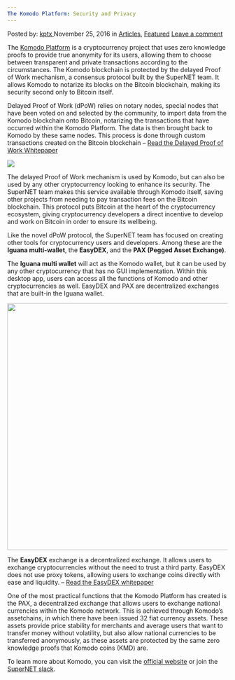```yaml
---
The Komodo Platform: Security and Privacy
---
```

<article class="post-listing post-16575 post type-post status-publish format-standard has-post-thumbnail hentry category-deepdot-news tag-komodo tag-platform tag-privacy tag-security">
    <div class="post-inner">
    <p class="post-meta">
    <span>Posted by: <a href="https://www.deepdotweb.com/author/kptx/" title="">kptx </a></span>
    <span>November 25, 2016</span>
    <span>in <a href="https://www.deepdotweb.com/category/articles/" rel="category tag">Articles</a>, <a href="https://www.deepdotweb.com/category/deepdot-news/" rel="category tag">Featured</a></span>
    <span><a href="https://www.deepdotweb.com/2016/11/25/komodo-platform-security-privacy/#respond">Leave a comment</a></span>
    </p>
    <div class="clear"></div>
    <div class="entry">
    <p>The <a href="https://komodoplatform.com/">Komodo Platform</a> is a cryptocurrency project that uses zero knowledge proofs to provide true anonymity for its users, allowing them to choose between transparent and private transactions according to the circumstances. The Komodo blockchain is protected by the delayed Proof of Work mechanism, a consensus protocol built by the SuperNET team. It allows Komodo to notarize its blocks on the Bitcoin blockchain, making its security second only to Bitcoin itself.</p>
    <p>Delayed Proof of Work (dPoW) relies on notary nodes, special nodes that have been voted on and selected by the community, to import data from the Komodo blockchain onto Bitcoin, notarizing the transactions that have occurred within the Komodo Platform. The data is then brought back to Komodo by these same nodes. This process is done through custom transactions created on the Bitcoin blockchain &#8211; <a href="https://komodoplatform.com/whitepaper">Read the Delayed Proof of Work Whitepaper</a></p>
    <p><img class="wp-image-16577 aligncenter" src="https://www.deepdotweb.com/wp-content/uploads/2016/11/word-image-31.png" srcset="https://www.deepdotweb.com/wp-content/uploads/2016/11/word-image-31.png 731w, https://www.deepdotweb.com/wp-content/uploads/2016/11/word-image-31-300x220.png 300w" sizes="(max-width: 731px) 100vw, 731px"/></p>
    <p>The delayed Proof of Work mechanism is used by Komodo, but can also be used by any other cryptocurrency looking to enhance its security. The SuperNET team makes this service available through Komodo itself, saving other projects from needing to pay transaction fees on the Bitcoin blockchain. This protocol puts Bitcoin at the heart of the cryptocurrency ecosystem, giving cryptocurrency developers a direct incentive to develop and work on Bitcoin in order to ensure its wellbeing.</p>
    <p>Like the novel dPoW protocol, the SuperNET team has focused on creating other tools for cryptocurrency users and developers. Among these are the <strong>Iguana multi-wallet</strong>, the <strong>EasyDEX</strong>, and the <strong>PAX (Pegged Asset Exchange)</strong>.</p>
    <p>The <strong>Iguana multi wallet</strong> will act as the Komodo wallet, but it can be used by any other cryptocurrency that has no GUI implementation. Within this desktop app, users can access all the functions of Komodo and other cryptocurrencies as well. EasyDEX and PAX are decentralized exchanges that are built-in the Iguana wallet.</p>
    <p><img class="wp-image-16578 aligncenter" src="https://www.deepdotweb.com/wp-content/uploads/2016/11/word-image-32.png" width="902" height="564" srcset="https://www.deepdotweb.com/wp-content/uploads/2016/11/word-image-32.png 1080w, https://www.deepdotweb.com/wp-content/uploads/2016/11/word-image-32-300x188.png 300w, https://www.deepdotweb.com/wp-content/uploads/2016/11/word-image-32-1024x640.png 1024w" sizes="(max-width: 902px) 100vw, 902px"/></p>
    <p>The <strong>EasyDEX</strong> exchange is a decentralized exchange. It allows users to exchange cryptocurrencies without the need to trust a third party. EasyDEX does not use proxy tokens, allowing users to exchange coins directly with ease and liquidity. &#8211; <a href="https://komodoplatform.com/dex-whitepaper">Read the EasyDEX whitepaper</a></p>
    <p>One of the most practical functions that the Komodo Platform has created is the PAX, a decentralized exchange that allows users to exchange national currencies within the Komodo network. This is achieved through Komodo’s assetchains, in which there have been issued 32 fiat currency assets. These assets provide price stability for merchants and average users that want to transfer money without volatility, but also allow national currencies to be transferred anonymously, as these assets are protected by the same zero knowledge proofs that Komodo coins (KMD) are.</p>
    <p>To learn more about Komodo, you can visit the <a href="https://komodoplatform.com/">official website</a> or join the <a href="http://slackinvite.supernet.org/">SuperNET slack</a>.</p>
    </div>
    <span style="display:none"><a href="https://www.deepdotweb.com/tag/komodo/" rel="tag">komodo</a> <a href="https://www.deepdotweb.com/tag/platform/" rel="tag">platform</a> <a href="https://www.deepdotweb.com/tag/privacy/" rel="tag">privacy</a> <a href="https://www.deepdotweb.com/tag/security/" rel="tag">security</a></span> <span style="display:none" class="updated">2016-11-25</span>
    <div style="display:none" class="vcard author" itemprop="author" itemscope itemtype="http://schema.org/Person"><strong class="fn" itemprop="name"><a href="https://www.deepdotweb.com/author/kptx/" title="Posts by kptx" rel="author">kptx</a></strong></div>
    </div>
</article>

